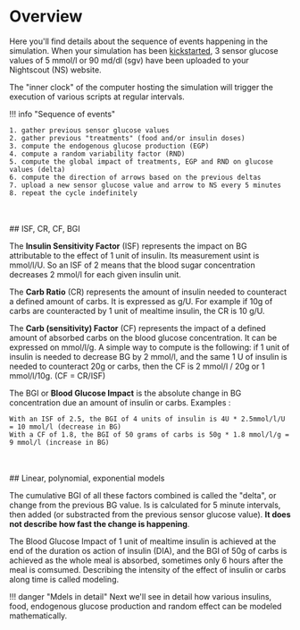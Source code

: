 # Overview

Here you'll find details about the sequence of events happening in the simulation. When your simulation has been [kickstarted](../build/kickstart.md), 3 sensor glucose values of 5 mmol/l or 90 md/dl (sgv) have been uploaded to your Nightscout (NS) website. 

The "inner clock" of the computer hosting the simulation will trigger the execution of various scripts at regular intervals. 

!!! info "Sequence of events"

    1. gather previous sensor glucose values 
    2. gather previous "treatments" (food and/or insulin doses)
    3. compute the endogenous glucose production (EGP)
    4. compute a random variability factor (RND)
    5. compute the global impact of treatments, EGP and RND on glucose values (delta)
    6. compute the direction of arrows based on the previous deltas
    7. upload a new sensor glucose value and arrow to NS every 5 minutes
    8. repeat the cycle indefinitely
<br>
<br>
## ISF, CR, CF, BGI

The **Insulin Sensitivity Factor** (ISF) represents the impact on BG attributable to the effect of 1 unit of insulin. Its measurement usint is mmol/l/U. So an ISF of 2 means that the blood sugar concentration decreases 2 mmol/l for each given insulin unit.

The **Carb Ratio** (CR) represents the amount of insulin needed to counteract a defined amount of carbs. It is expressed as g/U. For example if 10g of carbs are counteracted by 1 unit of mealtime insulin, the CR is 10 g/U.

The **Carb (sensitivity) Factor** (CF) represents the impact of a defined amount of absorbed carbs on the blood glucose concentration. It can be expressed on mmol/l/g. A simple way to compute is the following: if 1 unit of insulin is needed to decrease BG by 2 mmol/l, and the same 1 U of insulin is needed to counteract 20g or carbs, then the CF is 2 mmol/l / 20g or 1 mmol/l/10g.  (CF = CR/ISF)

The BGI or **Blood Glucose Impact** is the absolute change in BG concentration due an amount of insulin or carbs. Examples :

    With an ISF of 2.5, the BGI of 4 units of insulin is 4U * 2.5mmol/l/U = 10 mmol/l (decrease in BG)
    With a CF of 1.8, the BGI of 50 grams of carbs is 50g * 1.8 mmol/l/g = 9 mmol/l (increase in BG)
<br>
<br>
## Linear, polynomial, exponential models

The cumulative BGI of all these factors combined is called the "delta", or change from the previous BG value. Is is calculated for 5 minute intervals, then added (or substracted from the previous sensor glucose value). **It does not describe how fast the change is happening**. 

The Blood Glucose Impact of 1 unit of mealtime insulin is achieved at the end of the duration os action of insulin (DIA), and the BGI of 50g of carbs is achieved as the whole meal is absorbed, sometimes only 6 hours after the meal is comsumed. Describing the intensity of the effect of insulin or carbs along time is called modeling.

!!! danger "Mdels in detail"
    Next we'll see in detail how various insulins, food, endogenous glucose production and random effect can be modeled mathematically.